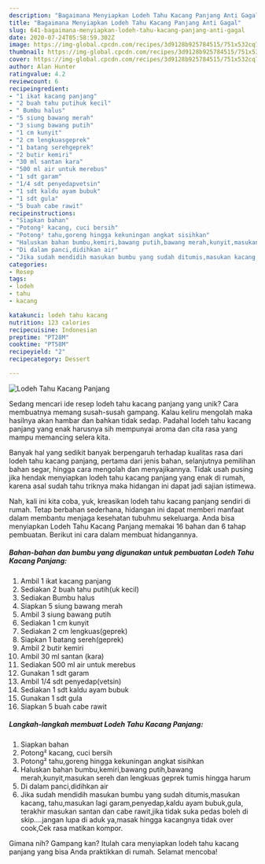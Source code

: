 ```yaml
---
description: "Bagaimana Menyiapkan Lodeh Tahu Kacang Panjang Anti Gagal"
title: "Bagaimana Menyiapkan Lodeh Tahu Kacang Panjang Anti Gagal"
slug: 641-bagaimana-menyiapkan-lodeh-tahu-kacang-panjang-anti-gagal
date: 2020-07-24T05:58:59.302Z
image: https://img-global.cpcdn.com/recipes/3d9128b925784515/751x532cq70/lodeh-tahu-kacang-panjang-foto-resep-utama.jpg
thumbnail: https://img-global.cpcdn.com/recipes/3d9128b925784515/751x532cq70/lodeh-tahu-kacang-panjang-foto-resep-utama.jpg
cover: https://img-global.cpcdn.com/recipes/3d9128b925784515/751x532cq70/lodeh-tahu-kacang-panjang-foto-resep-utama.jpg
author: Alan Hunter
ratingvalue: 4.2
reviewcount: 6
recipeingredient:
- "1 ikat kacang panjang"
- "2 buah tahu putihuk kecil"
- " Bumbu halus"
- "5 siung bawang merah"
- "3 siung bawang putih"
- "1 cm kunyit"
- "2 cm lengkuasgeprek"
- "1 batang serehgeprek"
- "2 butir kemiri"
- "30 ml santan kara"
- "500 ml air untuk merebus"
- "1 sdt garam"
- "1/4 sdt penyedapvetsin"
- "1 sdt kaldu ayam bubuk"
- "1 sdt gula"
- "5 buah cabe rawit"
recipeinstructions:
- "Siapkan bahan"
- "Potong² kacang, cuci bersih"
- "Potong² tahu,goreng hingga kekuningan angkat sisihkan"
- "Haluskan bahan bumbu,kemiri,bawang putih,bawang merah,kunyit,masukan sereh dan lengkuas geprek tumis hingga harum"
- "Di dalam panci,didihkan air"
- "Jika sudah mendidih masukan bumbu yang sudah ditumis,masukan kacang, tahu,masukan lagi garam,penyedap,kaldu ayam bubuk,gula, terakhir masukan santan dan cabe rawit,jika tidak suka pedas boleh di skip....jangan lupa di aduk ya,masak hingga kacangnya tidak over cook,Cek rasa matikan kompor."
categories:
- Resep
tags:
- lodeh
- tahu
- kacang

katakunci: lodeh tahu kacang 
nutrition: 123 calories
recipecuisine: Indonesian
preptime: "PT28M"
cooktime: "PT58M"
recipeyield: "2"
recipecategory: Dessert

---
```



![Lodeh Tahu Kacang Panjang](https://img-global.cpcdn.com/recipes/3d9128b925784515/751x532cq70/lodeh-tahu-kacang-panjang-foto-resep-utama.jpg)

Sedang mencari ide resep lodeh tahu kacang panjang yang unik? Cara membuatnya memang susah-susah gampang. Kalau keliru mengolah maka hasilnya akan hambar dan bahkan tidak sedap. Padahal lodeh tahu kacang panjang yang enak harusnya sih mempunyai aroma dan cita rasa yang mampu memancing selera kita.

Banyak hal yang sedikit banyak berpengaruh terhadap kualitas rasa dari lodeh tahu kacang panjang, pertama dari jenis bahan, selanjutnya pemilihan bahan segar, hingga cara mengolah dan menyajikannya. Tidak usah pusing jika hendak menyiapkan lodeh tahu kacang panjang yang enak di rumah, karena asal sudah tahu triknya maka hidangan ini dapat jadi sajian istimewa.




Nah, kali ini kita coba, yuk, kreasikan lodeh tahu kacang panjang sendiri di rumah. Tetap berbahan sederhana, hidangan ini dapat memberi manfaat dalam membantu menjaga kesehatan tubuhmu sekeluarga. Anda bisa menyiapkan Lodeh Tahu Kacang Panjang memakai 16 bahan dan 6 tahap pembuatan. Berikut ini cara dalam membuat hidangannya.

<!--inarticleads1-->

##### Bahan-bahan dan bumbu yang digunakan untuk pembuatan Lodeh Tahu Kacang Panjang:

1. Ambil 1 ikat kacang panjang
1. Sediakan 2 buah tahu putih(uk kecil)
1. Sediakan  Bumbu halus
1. Siapkan 5 siung bawang merah
1. Ambil 3 siung bawang putih
1. Sediakan 1 cm kunyit
1. Sediakan 2 cm lengkuas(geprek)
1. Siapkan 1 batang sereh(geprek)
1. Ambil 2 butir kemiri
1. Ambil 30 ml santan (kara)
1. Sediakan 500 ml air untuk merebus
1. Gunakan 1 sdt garam
1. Ambil 1/4 sdt penyedap(vetsin)
1. Sediakan 1 sdt kaldu ayam bubuk
1. Gunakan 1 sdt gula
1. Siapkan 5 buah cabe rawit




<!--inarticleads2-->

##### Langkah-langkah membuat Lodeh Tahu Kacang Panjang:

1. Siapkan bahan
1. Potong² kacang, cuci bersih
1. Potong² tahu,goreng hingga kekuningan angkat sisihkan
1. Haluskan bahan bumbu,kemiri,bawang putih,bawang merah,kunyit,masukan sereh dan lengkuas geprek tumis hingga harum
1. Di dalam panci,didihkan air
1. Jika sudah mendidih masukan bumbu yang sudah ditumis,masukan kacang, tahu,masukan lagi garam,penyedap,kaldu ayam bubuk,gula, terakhir masukan santan dan cabe rawit,jika tidak suka pedas boleh di skip....jangan lupa di aduk ya,masak hingga kacangnya tidak over cook,Cek rasa matikan kompor.




Gimana nih? Gampang kan? Itulah cara menyiapkan lodeh tahu kacang panjang yang bisa Anda praktikkan di rumah. Selamat mencoba!

